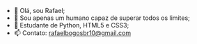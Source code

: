 - 👋 Olá, sou Rafael;
- 👀 Sou apenas um humano capaz de superar todos os limites;
- 🌱 Estudante de Python, HTML5 e CSS3;
- 📫 Contato: rafaelbogosbr10@gmail.com

<!---
rafael-bogos/rafael-bogos is a ✨ special ✨ repository because its `README.md` (this file) appears on your GitHub profile.
You can click the Preview link to take a look at your changes.
--->

